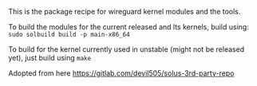 This is the package recipe for wireguard kernel modules and the tools. 

To build the modules for the current released and lts kernels, build using: 
```sudo solbuild build -p main-x86_64```

To build for the kernel currently used in unstable (might not be released yet), just build using ```make```

Adopted from here https://gitlab.com/devil505/solus-3rd-party-repo
